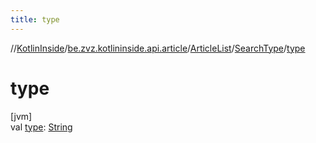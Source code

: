 ```yaml
---
title: type
---
```

//[KotlinInside](../../../../index.html)/[be.zvz.kotlininside.api.article](../../index.html)/[ArticleList](../index.html)/[SearchType](index.html)/[type](type.html)



# type



[jvm]\
val [type](type.html): [String](https://kotlinlang.org/api/latest/jvm/stdlib/kotlin/-string/index.html)




